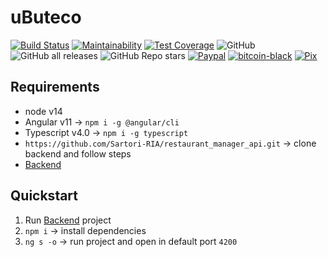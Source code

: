 # uButeco

[![Build Status](https://travis-ci.org/Sartori-RIA/ubuteco_spa.svg?branch=master)](https://travis-ci.org/Sartori-RIA/ubuteco_spa)
[![Maintainability](https://api.codeclimate.com/v1/badges/5881890bb60f624f39de/maintainability)](https://codeclimate.com/github/Sartori-RIA/ubuteco_spa/maintainability)
[![Test Coverage](https://api.codeclimate.com/v1/badges/5881890bb60f624f39de/test_coverage)](https://codeclimate.com/github/Sartori-RIA/ubuteco_spa/test_coverage)
![GitHub](https://img.shields.io/github/license/sartori-ria/ubuteco_spa)
![GitHub all releases](https://img.shields.io/github/downloads/sartori-ria/ubuteco_spa/total)
![GitHub Repo stars](https://img.shields.io/github/stars/sartori-ria/ubuteco_spa?style=social)
[![Paypal](https://img.shields.io/badge/support-PayPal-blue?logo=PayPal&style=flat-square&label=Donate)](https://www.paypal.com/donate?hosted_button_id=AVLYA9GPR8C6E)
[![bitcoin-black](https://img.shields.io/badge/btc-18piQ9NhZhBm1Msba9sFfffVxfjxFLX5Mr-informational)](https://github.com/Sartori-RIA/ubuteco_spa/blob/master/bitcoin-address.txt)
[![Pix](https://img.shields.io/badge/pix-e5c7ec40--4696--43c2--815a--08dab5071260-blue)](https://github.com/Sartori-RIA/ubuteco_spa/blob/master/pix-address.txt)

## Requirements

+ node v14
+ Angular v11 -> `npm i -g @angular/cli`
+ Typescript v4.0 -> `npm i -g typescript`
+ `https://github.com/Sartori-RIA/restaurant_manager_api.git` -> clone backend and follow steps
+ [Backend](https://github.com/Sartori-RIA/ubuteco_api)


## Quickstart

1. Run [Backend](https://github.com/Sartori-RIA/ubuteco_api) project
2. `npm i` -> install dependencies
3. `ng s -o` -> run project and open in default port `4200`
